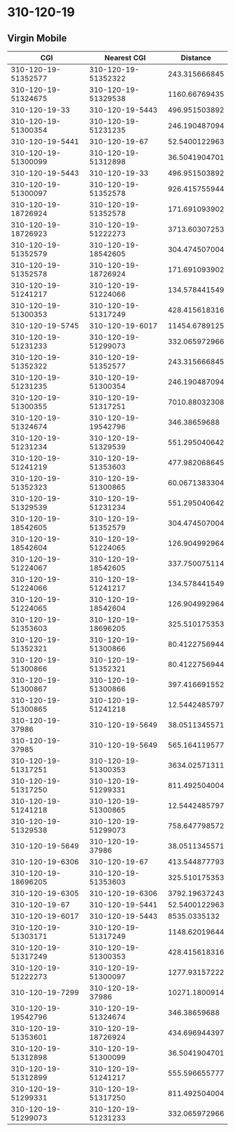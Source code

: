 # 310-120-19
## Virgin Mobile


| CGI | Nearest CGI | Distance |
|-----|-------------|----------|
| 310-120-19-51352577 | 310-120-19-51352322 | 243.315666845 |
| 310-120-19-51324675 | 310-120-19-51329538 | 1160.66769435 |
| 310-120-19-33 | 310-120-19-5443 | 496.951503892 |
| 310-120-19-51300354 | 310-120-19-51231235 | 246.190487094 |
| 310-120-19-5441 | 310-120-19-67 | 52.5400122963 |
| 310-120-19-51300099 | 310-120-19-51312898 | 36.5041904701 |
| 310-120-19-5443 | 310-120-19-33 | 496.951503892 |
| 310-120-19-51300097 | 310-120-19-51352578 | 926.415755944 |
| 310-120-19-18726924 | 310-120-19-51352578 | 171.691093902 |
| 310-120-19-18726923 | 310-120-19-51222273 | 3713.60307253 |
| 310-120-19-51352579 | 310-120-19-18542605 | 304.474507004 |
| 310-120-19-51352578 | 310-120-19-18726924 | 171.691093902 |
| 310-120-19-51241217 | 310-120-19-51224066 | 134.578441549 |
| 310-120-19-51300353 | 310-120-19-51317249 | 428.415618316 |
| 310-120-19-5745 | 310-120-19-6017 | 11454.6789125 |
| 310-120-19-51231233 | 310-120-19-51299073 | 332.065972966 |
| 310-120-19-51352322 | 310-120-19-51352577 | 243.315666845 |
| 310-120-19-51231235 | 310-120-19-51300354 | 246.190487094 |
| 310-120-19-51300355 | 310-120-19-51317251 | 7010.88032308 |
| 310-120-19-51324674 | 310-120-19-19542796 | 346.38659688 |
| 310-120-19-51231234 | 310-120-19-51329539 | 551.295040642 |
| 310-120-19-51241219 | 310-120-19-51353603 | 477.982068645 |
| 310-120-19-51352323 | 310-120-19-51300865 | 60.0671383304 |
| 310-120-19-51329539 | 310-120-19-51231234 | 551.295040642 |
| 310-120-19-18542605 | 310-120-19-51352579 | 304.474507004 |
| 310-120-19-18542604 | 310-120-19-51224065 | 126.904992964 |
| 310-120-19-51224067 | 310-120-19-18542605 | 337.750075114 |
| 310-120-19-51224066 | 310-120-19-51241217 | 134.578441549 |
| 310-120-19-51224065 | 310-120-19-18542604 | 126.904992964 |
| 310-120-19-51353603 | 310-120-19-18696205 | 325.510175353 |
| 310-120-19-51352321 | 310-120-19-51300866 | 80.4122756944 |
| 310-120-19-51300866 | 310-120-19-51352321 | 80.4122756944 |
| 310-120-19-51300867 | 310-120-19-51300866 | 397.416691552 |
| 310-120-19-51300865 | 310-120-19-51241218 | 12.5442485797 |
| 310-120-19-37986 | 310-120-19-5649 | 38.0511345571 |
| 310-120-19-37985 | 310-120-19-5649 | 565.164119577 |
| 310-120-19-51317251 | 310-120-19-51300353 | 3634.02571311 |
| 310-120-19-51317250 | 310-120-19-51299331 | 811.492504004 |
| 310-120-19-51241218 | 310-120-19-51300865 | 12.5442485797 |
| 310-120-19-51329538 | 310-120-19-51299073 | 758.647798572 |
| 310-120-19-5649 | 310-120-19-37986 | 38.0511345571 |
| 310-120-19-6306 | 310-120-19-67 | 413.544877793 |
| 310-120-19-18696205 | 310-120-19-51353603 | 325.510175353 |
| 310-120-19-6305 | 310-120-19-6306 | 3792.19637243 |
| 310-120-19-67 | 310-120-19-5441 | 52.5400122963 |
| 310-120-19-6017 | 310-120-19-5443 | 8535.0335132 |
| 310-120-19-51303171 | 310-120-19-51317249 | 1148.62019644 |
| 310-120-19-51317249 | 310-120-19-51300353 | 428.415618316 |
| 310-120-19-51222273 | 310-120-19-51300097 | 1277.93157222 |
| 310-120-19-7299 | 310-120-19-37986 | 10271.1800914 |
| 310-120-19-19542796 | 310-120-19-51324674 | 346.38659688 |
| 310-120-19-51353601 | 310-120-19-18726924 | 434.696944397 |
| 310-120-19-51312898 | 310-120-19-51300099 | 36.5041904701 |
| 310-120-19-51312899 | 310-120-19-51241217 | 555.596655777 |
| 310-120-19-51299331 | 310-120-19-51317250 | 811.492504004 |
| 310-120-19-51299073 | 310-120-19-51231233 | 332.065972966 |
